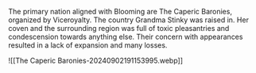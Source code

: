 The primary nation aligned with Blooming are The Caperic Baronies, organized by Viceroyalty. The country Grandma Stinky was raised in. Her coven and the surrounding region was full of toxic pleasantries and condescension towards anything else. Their concern with appearances resulted in a lack of expansion and many losses.

![[The Caperic Baronies-20240902191153995.webp]]
